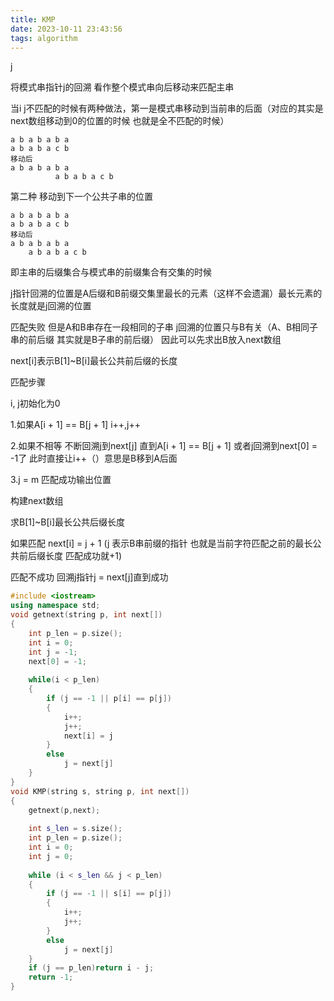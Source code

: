 ```yaml
---
title: KMP
date: 2023-10-11 23:43:56
tags: algorithm
---
```


j

将模式串指针j的回溯 看作整个模式串向后移动来匹配主串

当i j不匹配的时候有两种做法，第一是模式串移动到当前串的后面（对应的其实是next数组移动到0的位置的时候 也就是全不匹配的时候）

```
a b a b a b a 
a b a b a c b 
移动后
a b a b a b a 
          a b a b a c b
```

第二种 移动到下一个公共子串的位置

```
a b a b a b a 
a b a b a c b 
移动后
a b a b a b a 
    a b a b a c b
```

即主串的后缀集合与模式串的前缀集合有交集的时候

j指针回溯的位置是A后缀和B前缀交集里最长的元素（这样不会遗漏）最长元素的长度就是j回溯的位置

匹配失败 但是A和B串存在一段相同的子串 j回溯的位置只与B有关（A、B相同子串的前后缀 其实就是B子串的前后缀） 因此可以先求出B放入next数组

next[i]表示B[1]~B[i]最长公共前后缀的长度



匹配步骤

i, j初始化为0

1.如果A[i + 1] == B[j + 1] i++,j++

2.如果不相等 不断回溯j到next[j] 直到A[i + 1] == B[j + 1]   或者j回溯到next[0] = -1了 此时直接让i++（）意思是B移到A后面

3.j = m 匹配成功输出位置 



构建next数组  

求B[1]~B[i]最长公共后缀长度

如果匹配 next[i] = j + 1  (j 表示B串前缀的指针 也就是当前字符匹配之前的最长公共前后缀长度 匹配成功就+1)

匹配不成功 回溯j指针j = next[j]直到成功



```C++
#include <iostream>
using namespace std;
void getnext(string p, int next[])
{
    int p_len = p.size();
    int i = 0;
    int j = -1;
    next[0] = -1;
    
    while(i < p_len)
    {
        if (j == -1 || p[i] == p[j])
        {
            i++;
            j++;
            next[i] = j
		}
        else
           	j = next[j]
    }
}
void KMP(string s, string p, int next[])
{
    getnext(p,next);
    
    int s_len = s.size();
    int p_len = p.size();
    int i = 0;
    int j = 0;
    
    while (i < s_len && j < p_len)
    {
        if (j == -1 || s[i] == p[j])
        {
            i++;
            j++;
        }
        else
            j = next[j]
    }
    if (j == p_len)return i - j;
    return -1;
}
```


